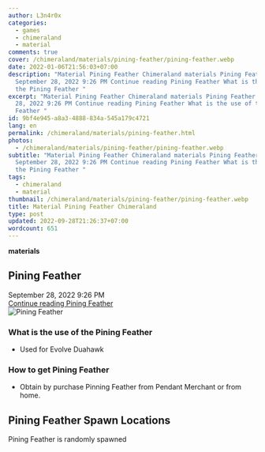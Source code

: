 ```yaml
---
author: L3n4r0x
categories:
  - games
  - chimeraland
  - material
comments: true
cover: /chimeraland/materials/pining-feather/pining-feather.webp
date: 2022-01-06T21:56:03+07:00
description: "Material Pining Feather Chimeraland materials Pining Feather
  September 28, 2022 9:26 PM Continue reading Pining Feather What is the use of
  the Pining Feather "
excerpt: "Material Pining Feather Chimeraland materials Pining Feather September
  28, 2022 9:26 PM Continue reading Pining Feather What is the use of the Pining
  Feather "
id: 9bf4e945-a8a3-4888-834a-545a179c4721
lang: en
permalink: /chimeraland/materials/pining-feather.html
photos:
  - /chimeraland/materials/pining-feather/pining-feather.webp
subtitle: "Material Pining Feather Chimeraland materials Pining Feather
  September 28, 2022 9:26 PM Continue reading Pining Feather What is the use of
  the Pining Feather "
tags:
  - chimeraland
  - material
thumbnail: /chimeraland/materials/pining-feather/pining-feather.webp
title: Material Pining Feather Chimeraland
type: post
updated: 2022-09-28T21:26:37+07:00
wordcount: 651
---
```


<link
  rel="stylesheet"
  href="https://rawcdn.githack.com/dimaslanjaka/Web-Manajemen/870a349/css/bootstrap-5-3-0-alpha3-wrapper.css"
/>
<section id="bootstrap-wrapper">
  <div data-bs-theme="dark">
    <div
      class="row g-0 border rounded overflow-hidden flex-md-row mb-4 shadow-sm position-relative bg-dark text-light"
    >
      <div class="col p-4 d-flex flex-column position-static">
        <strong class="d-inline-block mb-2 text-success">materials</strong>
        <h2 class="mb-0">Pining Feather</h2>
        <div class="mb-1 text-muted">September 28, 2022 9:26 PM</div>
        <a
          href="/chimeraland/materials/pining-feather.html"
          class="stretched-link d-none text-primary"
          >Continue reading Pining Feather</a
        >
      </div>
      <div class="col-auto d-none d-md-block d-lg-block">
        <img
          src="https://www.webmanajemen.com/chimeraland/materials/pining-feather/pining-feather.webp"
          alt="Pining Feather"
        />
      </div>
    </div>
    <div class="row">
      <div class="col-lg-6 col-12 mb-2">
        <div class="card">
          <div class="card-body">
            <h3 class="card-title">What is the use of the Pining Feather</h3>
            <div class="card-text">
              <ul>
                <li>Used for Evolve Duahawk</li>
              </ul>
            </div>
          </div>
        </div>
      </div>
      <div class="col-lg-6 col-12 mb-2">
        <div class="card">
          <div class="card-body">
            <h3 class="card-title">How to get Pining Feather</h3>
            <div class="card-text">
              <ul>
                <li>
                  Obtain by purchase Pinning Feather from Pendant Merchant or
                  from home.
                </li>
              </ul>
            </div>
          </div>
        </div>
      </div>
      <div class="col-12 mb-2">
        <h2>Pining Feather Spawn Locations</h2>
        <p>Pining Feather is randomly spawned</p>
      </div>
    </div>
  </div>
</section>